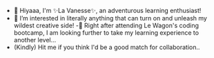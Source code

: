 - 👋 Hiyaaa, I'm ✨La Vanesse✨, an adventurous learning enthusiast!
- 👀 I’m interested in literally anything that can turn on and unleash my wildest creative side!
-🌱 Right after attending Le Wagon's coding bootcamp, I am looking further to take my learning experience to another level...
- (Kindly) Hit me if you think I'd be a good match for collaboration..

<!---
vfigaro22/vfigaro22 is a ✨ special ✨ repository because its `README.md` (this file) appears on your GitHub profile.
You can click the Preview link to take a look at your changes.
--->
